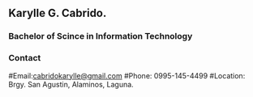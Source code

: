 ## Karylle G. Cabrido.

### Bachelor of Scince in Information Technology

### Contact
#Email:cabridokarylle@gmail.com
#Phone: 0995-145-4499
#Location: Brgy. San Agustin, Alaminos, Laguna.
